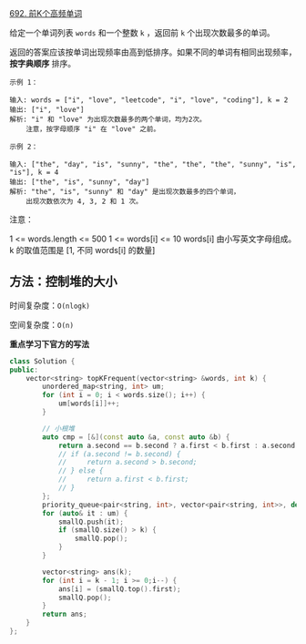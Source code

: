 [692. 前K个高频单词](https://leetcode-cn.com/problems/top-k-frequent-words/)

给定一个单词列表 `words` 和一个整数 `k` ，返回前 `k` 个出现次数最多的单词。

返回的答案应该按单词出现频率由高到低排序。如果不同的单词有相同出现频率， **按字典顺序** 排序。

```
示例 1：

输入: words = ["i", "love", "leetcode", "i", "love", "coding"], k = 2
输出: ["i", "love"]
解析: "i" 和 "love" 为出现次数最多的两个单词，均为2次。
    注意，按字母顺序 "i" 在 "love" 之前。
    
示例 2：

输入: ["the", "day", "is", "sunny", "the", "the", "the", "sunny", "is", "is"], k = 4
输出: ["the", "is", "sunny", "day"]
解析: "the", "is", "sunny" 和 "day" 是出现次数最多的四个单词，
    出现次数依次为 4, 3, 2 和 1 次。

```

注意：

1 <= words.length <= 500
1 <= words[i] <= 10
words[i] 由小写英文字母组成。
k 的取值范围是 [1, 不同 words[i] 的数量]

## 方法：控制堆的大小

时间复杂度：`O(nlogk)`

空间复杂度：`O(n)`

**重点学习下官方的写法**

```c++
class Solution {
public:
    vector<string> topKFrequent(vector<string> &words, int k) {
        unordered_map<string, int> um;
        for (int i = 0; i < words.size(); i++) {
            um[words[i]]++;
        }

        // 小根堆
        auto cmp = [&](const auto &a, const auto &b) {
            return a.second == b.second ? a.first < b.first : a.second > b.second;
            // if (a.second != b.second) {
            //     return a.second > b.second;
            // } else {
            //     return a.first < b.first;
            // }
        };
        priority_queue<pair<string, int>, vector<pair<string, int>>, decltype(cmp)> smallQ(cmp);
        for (auto& it : um) {
            smallQ.push(it);
            if (smallQ.size() > k) {
                smallQ.pop();
            }
        }

        vector<string> ans(k);
        for (int i = k - 1; i >= 0;i--) {
            ans[i] = (smallQ.top().first);
            smallQ.pop();
        }
        return ans;
    }
};

```

